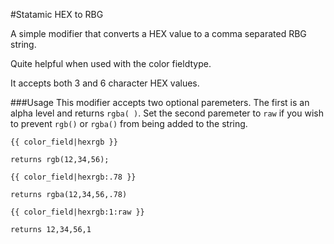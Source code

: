 #Statamic HEX to RBG

A simple modifier that converts a HEX value to a comma separated RBG string.

Quite helpful when used with the color fieldtype.

It accepts both 3 and 6 character HEX values.

###Usage
This modifier accepts two optional paremeters. The first is an alpha level and returns `rgba( )`. Set the second paremeter to `raw` if you wish to prevent `rgb()` or `rgba()` from being added to the string.

```
{{ color_field|hexrgb }}
```
`returns rgb(12,34,56);`

```
{{ color_field|hexrgb:.78 }}
```
`returns rgba(12,34,56,.78)`

```
{{ color_field|hexrgb:1:raw }}
```
`returns 12,34,56,1`
